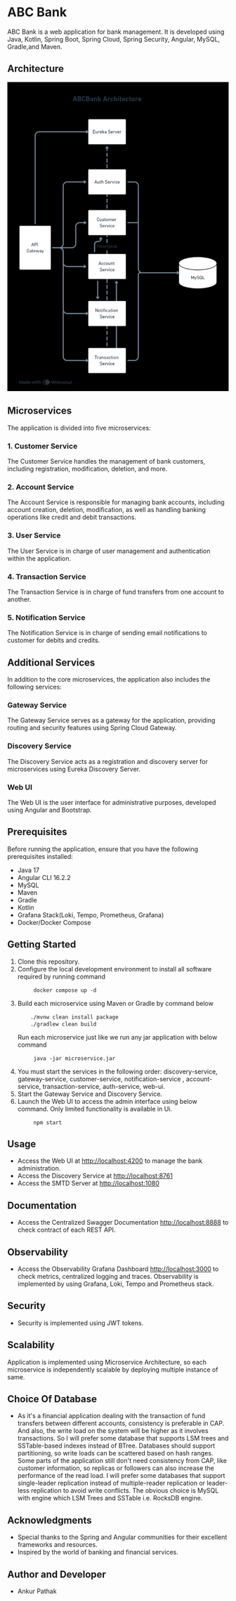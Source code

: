 # ABC Bank

ABC Bank is a web application for bank management. It is developed using Java, Kotlin, Spring Boot, Spring Cloud, Spring Security, Angular, MySQL, Gradle,and Maven.

## Architecture

![Architecture](Architecture.png)

## Microservices

The application is divided into five microservices:

### 1. Customer Service

The Customer Service handles the management of bank customers, including registration, modification, deletion, and more.

### 2. Account Service

The Account Service is responsible for managing bank accounts, including account creation, deletion, modification, as well as handling banking operations like credit and debit transactions.

### 3. User Service

The User Service is in charge of user management and authentication within the application.

### 4. Transaction Service

The Transaction Service is in charge of fund transfers from one account to another.

### 5. Notification Service

The Notification Service is in charge of sending email notifications to customer for debits and credits.


## Additional Services

In addition to the core microservices, the application also includes the following services:

### Gateway Service

The Gateway Service serves as a gateway for the application, providing routing and security features using Spring Cloud Gateway.

### Discovery Service

The Discovery Service acts as a registration and discovery server for microservices using Eureka Discovery Server.

### Web UI

The Web UI is the user interface for administrative purposes, developed using Angular and Bootstrap.

## Prerequisites

Before running the application, ensure that you have the following prerequisites installed:

- Java 17
- Angular CLI 16.2.2
- MySQL
- Maven
- Gradle
- Kotlin
- Grafana Stack(Loki, Tempo, Prometheus, Grafana)
- Docker/Docker Compose

## Getting Started

1. Clone this repository.
2. Configure the local development environment to install all software required by running command
    ``` 
         docker compose up -d
    ```
3. Build each microservice using Maven or Gradle by command below
    ```
        ./mvnw clean install package
        ./gradlew clean build
    ```
   Run each microservice just like we run any jar application with below command
    ``` 
         java -jar microservice.jar
    ```
4. You must start the services in the following order: discovery-service, gateway-service, customer-service, notification-service , account-service, transaction-service, auth-service, web-ui.
5. Start the Gateway Service and Discovery Service.
6. Launch the Web UI to access the admin interface using below command. Only limited functionality is available in Ui.
    ```
         npm start
    ```

## Usage

- Access the Web UI at [http://localhost:4200](http://localhost:4200) to manage the bank administration.
- Access the Discovery Service at [http://localhost:8761](http://localhost:8761) 
- Access the SMTD Server at [http://localhost:1080](http://localhost:1080) 

## Documentation

- Access the Centralized Swagger Documentation  [http://localhost:8888](http://localhost:8888) to check contract of each REST API.


## Observability

- Access the Observability Grafana Dashboard  [http://localhost:3000](http://localhost:3000) to check metrics, centralized logging and traces. Observability is implemented by using Grafana, Loki, Tempo and Prometheus stack.

## Security

- Security is implemented using JWT tokens.

## Scalability

Application is implemented using Microservice Architecture, so each microservice is independently scalable by deploying multiple instance of same.

## Choice Of Database

- As it's a financial application dealing with the transaction of fund transfers between different accounts, consistency is preferable in CAP. And also, the write load on the system will be higher as it involves transactions. So I will prefer some database that supports LSM trees and SSTable-based indexes instead of BTree. Databases should support partitioning, so write loads can be scattered based on hash ranges. Some parts of the application still don't need consistency from CAP, like customer information, so replicas or followers can also increase the performance of the read load. I will prefer some databases that support single-leader replication instead of multiple-reader replication or leader-less replication to avoid write conflicts. The obvious choice is MySQL with engine which LSM Trees and SSTable i.e. RocksDB engine.






## Acknowledgments

- Special thanks to the Spring and Angular communities for their excellent frameworks and resources.
- Inspired by the world of banking and financial services.

## Author and Developer

- Ankur Pathak
